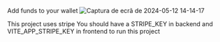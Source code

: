 Add funds to your wallet
![Captura de ecrã de 2024-05-12 14-14-17](https://github.com/GuilhermeSousaDev/stripe-add-funds/assets/76450169/94431568-6246-463d-920a-a140b15060fc)

This project uses stripe
You should have a STRIPE_KEY in backend and VITE_APP_STRIPE_KEY in frontend to run this project
